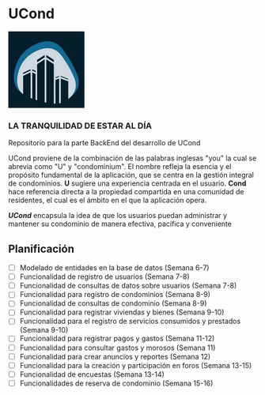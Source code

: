 # UCond

![Logo de UCond](/img/logo.png)

### LA TRANQUILIDAD DE ESTAR AL DÍA

Repositorio para la parte BackEnd del desarrollo de UCond

UCond proviene de la combinación de las palabras inglesas "you" la cual se abrevia como "U" y "condominium".
El nombre refleja la esencia y el propósito fundamental de la aplicación, que se centra en la gestión integral de condominios.
**U** sugiere una experiencia centrada en el usuario.
**Cond** hace referencia directa a la propiedad compartida en una comunidad de residentes, el cual es el ámbito en el que la aplicación opera.

***UCond*** encapsula la idea de que los usuarios puedan administrar y mantener su condominio de manera efectiva, pacífica y conveniente

## Planificación

- [ ] Modelado de entidades en la base de datos  (Semana 6-7)
- [ ] Funcionalidad de registro de usuarios  (Semana 7-8)
- [ ] Funcionalidad de consultas de datos sobre usuarios  (Semana 7-8)
- [ ] Funcionalidad para registro de condominios  (Semana 8-9)
- [ ] Funcionalidad de consultas de condominio  (Semana 8-9)
- [ ] Funcionalidad para registrar viviendas y bienes  (Semana 9-10)
- [ ] Funcionalidad para el registro de servicios consumidos y prestados  (Semana 9-10)
- [ ] Funcionalidad para registrar pagos y gastos  (Semana 11-12)
- [ ] Funcionalidad para consultar gastos y morosos  (Semana 11)
- [ ] Funcionalidad para crear anuncios y reportes  (Semana 12)
- [ ] Funcionalidad para la creación y participación en foros  (Semana 13-15)
- [ ] Funcionalidad de encuestas  (Semana 13-14)
- [ ] Funcionalidades de reserva de condominio  (Semana 15-16)